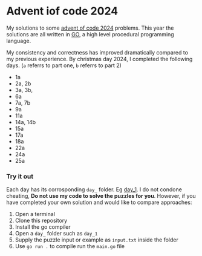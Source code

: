 # Advent iof code 2024

My solutions to some [advent of code 2024](https://adventofcode.com/2024) problems.
This year the solutions are all written in [GO](https://go.dev/), a high level procedural programming language. 

My consistency and correctness has improved dramatically compared to my previous experience.
By christmas day 2024, I completed the following days. (`a` referrs to part one, `b` referrs to part 2)
- 1a
- 2a, 2b 
- 3a, 3b,
- 6a
- 7a, 7b
- 9a
- 11a
- 14a, 14b
- 15a 
- 17a 
- 18a
- 22a
- 24a
- 25a

### Try it out
Each day has its corrosponding `day_` folder. Eg [day_1](day_1/). I do not condone cheating, **Do not use my code to solve the puzzles for you**. However, if you have completed your own solution and would like to compare approaches:
1. Open a terminal
2. Clone this repository
3. Install the go compiler
4. Open a `day_` folder such as `day_1`
5. Supply the puzzle input or example as `input.txt` inside the folder
6. Use `go run .` to compile run the `main.go` file

